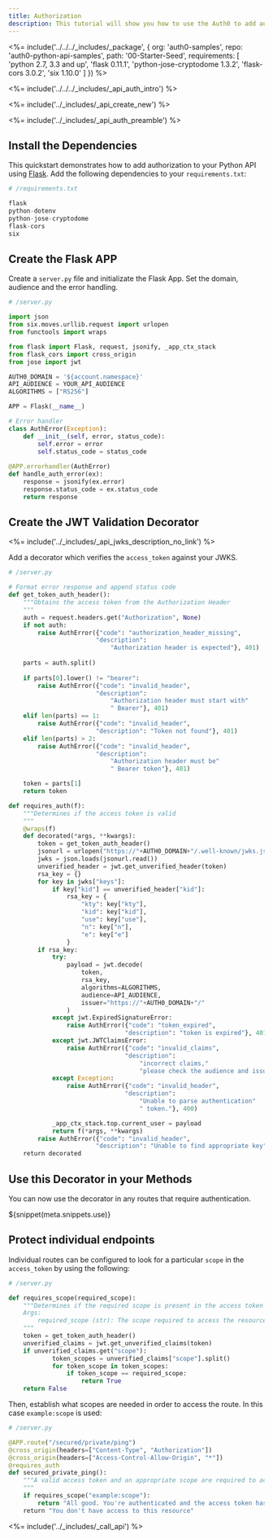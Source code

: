 ```yaml
---
title: Authorization
description: This tutorial will show you how to use the Auth0 to add authorization to your Python API.
---
```


<%= include('../../../_includes/_package', {
  org: 'auth0-samples',
  repo: 'auth0-python-api-samples',
  path: '00-Starter-Seed',
  requirements: [
    'python 2.7, 3.3 and up',
    'flask 0.11.1',
    'python-jose-cryptodome 1.3.2',
    'flask-cors 3.0.2',
    'six 1.10.0'
  ]
}) %>

<%= include('../../../_includes/_api_auth_intro') %>

<%= include('../_includes/_api_create_new') %>

<%= include('../_includes/_api_auth_preamble') %>

## Install the Dependencies

This quickstart demonstrates how to add authorization to your Python API using [Flask](http://flask.pocoo.org/). Add the following dependencies to your `requirements.txt`:

```python
# /requirements.txt

flask
python-dotenv
python-jose-cryptodome
flask-cors
six
```

## Create the Flask APP

Create a `server.py` file and initializate the Flask App. Set the domain, audience and the error handling.

```python
# /server.py

import json
from six.moves.urllib.request import urlopen
from functools import wraps

from flask import Flask, request, jsonify, _app_ctx_stack
from flask_cors import cross_origin
from jose import jwt

AUTH0_DOMAIN = '${account.namespace}'
API_AUDIENCE = YOUR_API_AUDIENCE
ALGORITHMS = ["RS256"]

APP = Flask(__name__)

# Error handler
class AuthError(Exception):
    def __init__(self, error, status_code):
        self.error = error
        self.status_code = status_code
    
@APP.errorhandler(AuthError)
def handle_auth_error(ex):
    response = jsonify(ex.error)
    response.status_code = ex.status_code
    return response
```

## Create the JWT Validation Decorator

<%= include('../_includes/_api_jwks_description_no_link') %>

Add a decorator which verifies the `access_token` against your JWKS.

```python
# /server.py

# Format error response and append status code
def get_token_auth_header():
    """Obtains the access token from the Authorization Header
    """
    auth = request.headers.get("Authorization", None)
    if not auth:
        raise AuthError({"code": "authorization_header_missing",
                        "description":
                            "Authorization header is expected"}, 401)
    
    parts = auth.split()
    
    if parts[0].lower() != "bearer":
        raise AuthError({"code": "invalid_header",
                        "description":
                            "Authorization header must start with"
                            " Bearer"}, 401)
    elif len(parts) == 1:
        raise AuthError({"code": "invalid_header",
                        "description": "Token not found"}, 401)
    elif len(parts) > 2:
        raise AuthError({"code": "invalid_header",
                        "description":
                            "Authorization header must be"
                            " Bearer token"}, 401)

    token = parts[1]
    return token

def requires_auth(f):
    """Determines if the access token is valid
    """
    @wraps(f)
    def decorated(*args, **kwargs):
        token = get_token_auth_header()
        jsonurl = urlopen("https://"+AUTH0_DOMAIN+"/.well-known/jwks.json")
        jwks = json.loads(jsonurl.read())
        unverified_header = jwt.get_unverified_header(token)
        rsa_key = {}
        for key in jwks["keys"]:
            if key["kid"] == unverified_header["kid"]:
                rsa_key = {
                    "kty": key["kty"],
                    "kid": key["kid"],
                    "use": key["use"],
                    "n": key["n"],
                    "e": key["e"]
                }
        if rsa_key:
            try:
                payload = jwt.decode(
                    token,
                    rsa_key,
                    algorithms=ALGORITHMS,
                    audience=API_AUDIENCE,
                    issuer="https://"+AUTH0_DOMAIN+"/"
                )
            except jwt.ExpiredSignatureError:
                raise AuthError({"code": "token_expired",
                                "description": "token is expired"}, 401)
            except jwt.JWTClaimsError:
                raise AuthError({"code": "invalid_claims",
                                "description":
                                    "incorrect claims,"
                                    "please check the audience and issuer"}, 401)
            except Exception:
                raise AuthError({"code": "invalid_header",
                                "description":
                                    "Unable to parse authentication"
                                    " token."}, 400)

            _app_ctx_stack.top.current_user = payload
            return f(*args, **kwargs)
        raise AuthError({"code": "invalid_header",
                        "description": "Unable to find appropriate key"}, 400)
    return decorated
```

## Use this Decorator in your Methods

You can now use the decorator in any routes that require authentication.

${snippet(meta.snippets.use)}

## Protect individual endpoints

Individual routes can be configured to look for a particular `scope` in the `access_token` by using the following:

```python
# /server.py

def requires_scope(required_scope):
    """Determines if the required scope is present in the access token
    Args:
        required_scope (str): The scope required to access the resource
    """
    token = get_token_auth_header()
    unverified_claims = jwt.get_unverified_claims(token)
    if unverified_claims.get("scope"):
            token_scopes = unverified_claims["scope"].split()
            for token_scope in token_scopes:
                if token_scope == required_scope:
                    return True
    return False
```

Then, establish what scopes are needed in order to access the route. In this case `example:scope` is used:

```python
# /server.py

@APP.route("/secured/private/ping")
@cross_origin(headers=["Content-Type", "Authorization"])
@cross_origin(headers=["Access-Control-Allow-Origin", "*"])
@requires_auth
def secured_private_ping():
    """A valid access token and an appropriate scope are required to access this route
    """
    if requires_scope("example:scope"):
        return "All good. You're authenticated and the access token has the appropriate scope"
    return "You don't have access to this resource"
```

<%= include('../_includes/_call_api') %>
